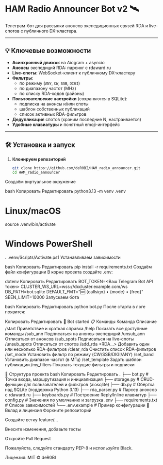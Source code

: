 # HAM Radio Announcer Bot v2 🛰️

Телеграм-бот для рассылки анонсов экспедиционных связей RDA и live-спотов с публичного DX-кластера.

---

## 💡 Ключевые возможности

- **Асинхронный движок** на Aiogram + asyncio  
- **Анонсы** экспедиций RDA: парсинг с rdaward.ru  
- **Live-споты**: WebSocket-клиент к публичному DX-кластеру  
- **Фильтры**:  
  - по режиму (`ANY`, `CW`, `SSB`, `DIGI`)  
  - по диапазону частот (MHz)  
  - по списку RDA-кодов (районы)  
- **Пользовательские настройки** (сохраняются в SQLite):  
  - подписка на анонсы и/или споты  
  - шаблон собственных публикаций  
  - список активных RDA-фильтров  
- **Дедупликация** спотов (храним последние N, настраивается)  
- **Удобные клавиатуры** и понятный emoji-интерфейс  

---

## 🛠 Установка и запуск

1. **Клонируем репозиторий**  
   ```bash
   git clone https://github.com/deR0BI/HAM_radio_announcer.git
   cd HAM_radio_announcer
Создаём виртуальное окружение

bash
Копировать
Редактировать
python3.13 -m venv .venv
# Linux/macOS
source .venv/bin/activate
# Windows PowerShell
. .venv/Scripts/Activate.ps1
Устанавливаем зависимости

bash
Копировать
Редактировать
pip install -r requirements.txt
Создаём файл конфигурации
В корне проекта создайте .env:

dotenv
Копировать
Редактировать
BOT_TOKEN=<Ваш Telegram Bot API токен>
CLUSTER_WS_URL=wss://dxcluster.example.com/ws
DB_PATH=bot.sqlite
DEFAULT_FMT="🆕 {callsign} • {mode} • {freq}"
SEEN_LIMIT=10000
Запускаем бота

bash
Копировать
Редактировать
python bot.py
После старта в логе появится:

Копировать
Редактировать
🚀 Bot started
📋 Команды
Команда	Описание
/start	Приветствие и краткая справка
/help	Показать все доступные команды
/sub_ann	Подписаться на анонсы экспедиций
/unsub_ann	Отписаться от анонсов
/sub_spots	Подписаться на live-споты
/unsub_spots	Отписаться от спотов
/add_rda <RDA…>	Добавить один или несколько RDA-фильтров
/clear_rda	Очистить список RDA-фильтров
/set_mode <MODE>	Установить фильтр по режиму (CW/SSB/DIGI/ANY)
/set_band <min> <max>	Установить диапазон частот (в МГц)
/set_template <TEXT>	Задать шаблон публикации
/my_filters	Показать текущие фильтры и подписки

📂 Структура проекта
bash
Копировать
Редактировать
.
├── bot.py            # Точка входа, маршрутизация и инициализация
├── storage.py        # CRUD-функции для пользователей и фильтров (aiosqlite)
├── db.py             # Обёртка над SQLite (поддержка Python 3.13)
├── rda_parser.py     # Парсер анонсов с rdaward.ru
├── keyboards.py      # Построение Reply/Inline клавиатур
├── config.py         # Значения по умолчанию и загрузка .env
├── requirements.txt  # Список зависимостей
└── .env.example      # Пример конфигурации
🤝 Вклад и лицензия
Форкните репозиторий

Создайте ветку feature/…

Внесите изменения, добавьте тесты

Откройте Pull Request

Пожалуйста, следуйте стандарту PEP-8 и используйте Black.

Лицензия: MIT © deR0BI